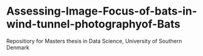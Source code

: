 # Assessing-Image-Focus-of-bats-in-wind-tunnel-photographyof-Bats
Repositiory for Masters thesis in Data Science, University of Southern Denmark
